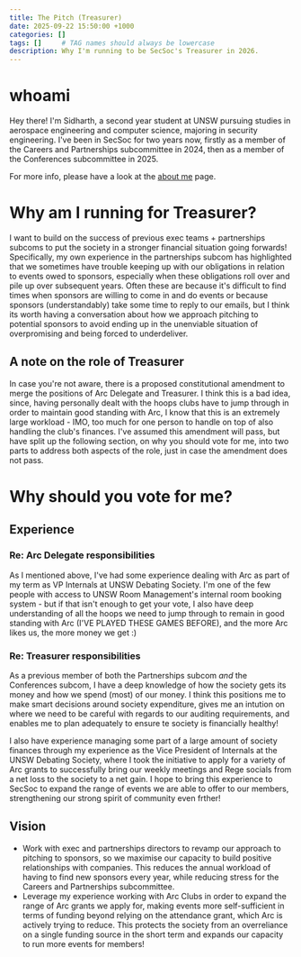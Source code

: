 ```yaml
---
title: The Pitch (Treasurer)
date: 2025-09-22 15:50:00 +1000
categories: []
tags: []     # TAG names should always be lowercase
description: Why I'm running to be SecSoc's Treasurer in 2026.
---
```


# whoami
Hey there! I'm Sidharth, a second year student at UNSW pursuing studies in aerospace engineering and computer science, majoring in security engineering. I've been in SecSoc for two years now, firstly as a member of the Careers and Partnerships subcommittee in 2024, then as a member of the Conferences subcommittee in 2025.

For more info, please have a look at the [about me](../About-Me-(Start-here!)) page.

# Why am I running for Treasurer?
I want to build on the success of previous exec teams + partnerships subcoms to put the society in a stronger financial situation going forwards! Specifically, my own experience in the partnerships subcom has highlighted that we sometimes have trouble keeping up with our obligations in relation to events owed to sponsors, especially when these obligations roll over and pile up over subsequent years. Often these are because it's difficult to find times when sponsors are willing to come in and do events or because sponsors (understandably) take some time to reply to our emails, but I think its worth having a conversation about how we approach pitching to potential sponsors to avoid ending up in the unenviable situation of overpromising and being forced to underdeliver.

## A note on the role of Treasurer
In case you're not aware, there is a proposed constitutional amendment to merge the positions of Arc Delegate and Treasurer. I think this is a bad idea, since, having personally dealt with the hoops clubs have to jump through in order to maintain good standing with Arc, I know that this is an extremely large workload - IMO, too much for one person to handle on top of also handling the club's finances. I've assumed this amendment will pass, but have split up the following section, on why you should vote for me, into two parts to address both aspects of the role, just in case the amendment does not pass.

# Why should you vote for me?

## Experience

### Re: Arc Delegate responsibilities
As I mentioned above, I've had some experience dealing with Arc as part of my term as VP Internals at UNSW Debating Society. I'm one of the few people with access to UNSW Room Management's internal room booking system - but if that isn't enough to get your vote, I also have deep understanding of all the hoops we need to jump through to remain in good standing with Arc (I'VE PLAYED THESE GAMES BEFORE), and the more Arc likes us, the more money we get :) 

### Re: Treasurer responsibilities
As a previous member of both the Partnerships subcom _and_ the Conferences subcom, I have a deep knowledge of how the society gets its money and how we spend (most) of our money. I think this positions me to make smart decisions around society expenditure, gives me an intution on where we need to be careful with regards to our auditing requirements, and enables me to plan adequately to ensure te society is financially healthy!

I also have experience managing some part of a large amount of society finances through my experience as the Vice President of Internals at the UNSW Debating Society, where I took the initiative to apply for a variety of Arc grants to successfully bring our weekly meetings and Rege socials from a net loss to the society to a net gain. I hope to bring this experience to SecSoc to expand the range of events we are able to offer to our members, strengthening our strong spirit of community even frther!

## Vision
* Work with exec and partnerships directors to revamp our approach to pitching to sponsors, so we maximise our capacity to build positive relationships with companies. This reduces the annual workload of having to find new sponsors every year, while reducing stress for the Careers and Partnerships subcommittee.
* Leverage my experience working with Arc Clubs in order to expand the range of Arc grants we apply for, making events more self-sufficient in terms of funding beyond relying on the attendance grant, which Arc is actively trying to reduce. This protects the society from an overreliance on a single funding source in the short term and expands our capacity to run more events for members!

